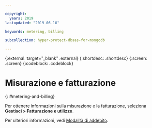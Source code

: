 ```yaml
---

copyright:
  years: 2019
lastupdated: "2019-06-10"

keywords: metering, billing

subcollection: hyper-protect-dbaas-for-mongodb

---
```


{:external: target="_blank" .external}
{:shortdesc: .shortdesc}
{:screen: .screen}
{:codeblock: .codeblock}

# Misurazione e fatturazione
{: #metering-and-billing}

Per ottenere informazioni sulla misurazione e la fatturazione, seleziona **Gestisci > Fatturazione e utilizzo**.

Per ulteriori informazioni, vedi [Modalità di addebito](https://cloud.ibm.com/docs/billing-usage?topic=billing-usage-charges#charges).
